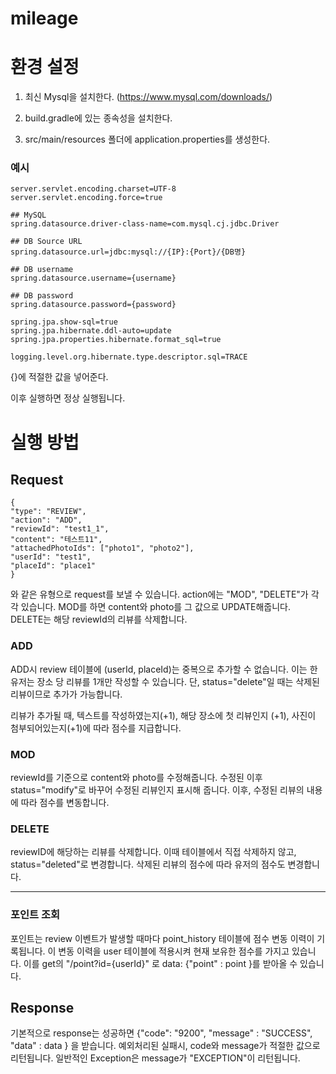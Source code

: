 # mileage

# 환경 설정
1. 최신 Mysql을 설치한다. (https://www.mysql.com/downloads/)

2. build.gradle에 있는 종속성을 설치한다.

3. src/main/resources 폴더에 application.properties를 생성한다.
### 예시

```
server.servlet.encoding.charset=UTF-8
server.servlet.encoding.force=true

## MySQL
spring.datasource.driver-class-name=com.mysql.cj.jdbc.Driver

## DB Source URL
spring.datasource.url=jdbc:mysql://{IP}:{Port}/{DB명}

## DB username
spring.datasource.username={username}

## DB password
spring.datasource.password={password}

spring.jpa.show-sql=true
spring.jpa.hibernate.ddl-auto=update
spring.jpa.properties.hibernate.format_sql=true

logging.level.org.hibernate.type.descriptor.sql=TRACE
```


{}에 적절한 값을 넣어준다.

이후 실행하면 정상 실행됩니다.

# 실행 방법
## Request
```
{
"type": "REVIEW",
"action": "ADD",
"reviewId": "test1_1",
"content": "테스트11",
"attachedPhotoIds": ["photo1", "photo2"],
"userId": "test1",
"placeId": "place1"
}
```
와 같은 유형으로 request를 보낼 수 있습니다. action에는 "MOD", "DELETE"가 각각 있습니다.
MOD를 하면 content와 photo를 그 값으로 UPDATE해줍니다.
DELETE는 해당 reviewId의 리뷰를 삭제합니다.

### ADD
ADD시 review 테이블에 (userId, placeId)는 중복으로 추가할 수 없습니다.
이는 한 유저는 장소 당 리뷰를 1개만 작성할 수 있습니다.
단, status="delete"일 때는 삭제된 리뷰이므로 추가가 가능합니다.

리뷰가 추가될 때, 텍스트를 작성하였는지(+1), 해당 장소에 첫 리뷰인지 (+1), 사진이 첨부되어있는지(+1)에 따라 점수를 지급합니다.

### MOD
reviewId를 기준으로 content와 photo를 수정해줍니다.
수정된 이후 status="modify"로 바꾸어 수정된 리뷰인지 표시해 줍니다.
이후, 수정된 리뷰의 내용에 따라 점수를 변동합니다.

### DELETE
reviewID에 해당하는 리뷰를 삭제합니다.
이때 테이블에서 직접 삭제하지 않고, status="deleted"로 변경합니다.
삭제된 리뷰의 점수에 따라 유저의 점수도 변경합니다.

------

### 포인트 조회
포인트는 review 이벤트가 발생할 때마다 point_history 테이블에 점수 변동 이력이 기록됩니다.
이 변동 이력을 user 테이블에 적용시켜 현재 보유한 점수를 가지고 있습니다.
이를 get의 "/point?id={userId}" 로 data: {"point" : point }를 받아올 수 있습니다.

## Response
기본적으로 response는 성공하면 {"code": "9200", "message" : "SUCCESS", "data" : data } 을 받습니다.
예외처리된 실패시, code와 message가 적절한 값으로 리턴됩니다.
일반적인 Exception은 message가 "EXCEPTION"이 리턴됩니다.

